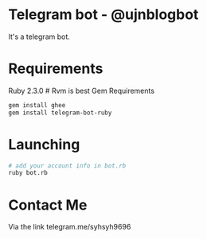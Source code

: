 # Telegram bot - @ujnblogbot
It's a telegram bot.

# Requirements
Ruby 2.3.0 # Rvm is best
Gem Requirements
```bash
gem install ghee
gem install telegram-bot-ruby
```

# Launching
```bash
# add your account info in bot.rb
ruby bot.rb
```

# Contact Me
Via the link telegram.me/syhsyh9696
